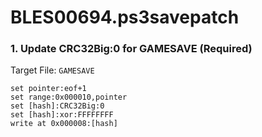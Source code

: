 # BLES00694.ps3savepatch

### 1. Update CRC32Big:0 for GAMESAVE (Required)

Target File: `GAMESAVE`

```
set pointer:eof+1
set range:0x000010,pointer
set [hash]:CRC32Big:0
set [hash]:xor:FFFFFFFF
write at 0x000008:[hash]
```

